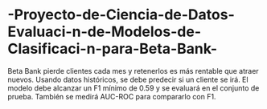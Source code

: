 # -Proyecto-de-Ciencia-de-Datos-Evaluaci-n-de-Modelos-de-Clasificaci-n-para-Beta-Bank-
Beta Bank pierde clientes cada mes y retenerlos es más rentable que atraer nuevos. Usando datos históricos, se debe predecir si un cliente se irá. El modelo debe alcanzar un F1 mínimo de 0.59 y se evaluará en el conjunto de prueba. También se medirá AUC-ROC para compararlo con F1.

